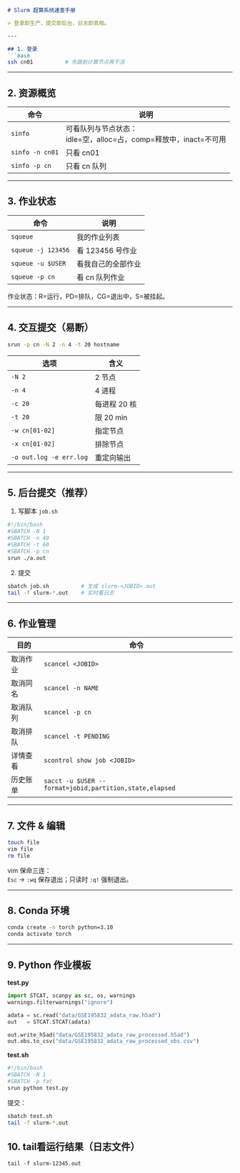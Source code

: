 
```markdown
# Slurm 超算系统速查手册

> 登录即生产，提交即后台，日志即真相。

---

## 1. 登录
```bash
ssh cn01          # 先跳到计算节点再干活
```

---

## 2. 资源概览
| 命令 | 说明 |
|---|---|
| `sinfo` | 可看队列与节点状态：<br>idle=空，alloc=占，comp=释放中，inact=不可用 |
| `sinfo -n cn01` | 只看 cn01 |
| `sinfo -p cn` | 只看 cn 队列 |

---

## 3. 作业状态
| 命令 | 说明 |
|---|---|
| `squeue` | 我的作业列表 |
| `squeue -j 123456` | 看 123456 号作业 |
| `squeue -u $USER` | 看我自己的全部作业 |
| `squeue -p cn` | 看 cn 队列作业 |

作业状态：R=运行，PD=排队，CG=退出中，S=被挂起。

---

## 4. 交互提交（易断）
```bash
srun -p cn -N 2 -n 4 -t 20 hostname
```
| 选项 | 含义 |
|---|---|
| `-N 2` | 2 节点 |
| `-n 4` | 4 进程 |
| `-c 20` | 每进程 20 核 |
| `-t 20` | 限 20 min |
| `-w cn[01-02]` | 指定节点 |
| `-x cn[01-02]` | 排除节点 |
| `-o out.log -e err.log` | 重定向输出 |

---

## 5. 后台提交（推荐）
1. 写脚本 `job.sh`
```bash
#!/bin/bash
#SBATCH -N 1
#SBATCH -n 40
#SBATCH -t 60
#SBATCH -p cn
srun ./a.out
```
2. 提交
```bash
sbatch job.sh          # 生成 slurm-<JOBID>.out
tail -f slurm-*.out    # 实时看日志
```

---

## 6. 作业管理
| 目的 | 命令 |
|---|---|
| 取消作业 | `scancel <JOBID>` |
| 取消同名 | `scancel -n NAME` |
| 取消队列 | `scancel -p cn` |
| 取消排队 | `scancel -t PENDING` |
| 详情查看 | `scontrol show job <JOBID>` |
| 历史账单 | `sacct -u $USER --format=jobid,partition,state,elapsed` |

---

## 7. 文件 & 编辑
```bash
touch file
vim file
rm file
```
vim 保命三连：  
`Esc` → `:wq` 保存退出；只读时 `:q!` 强制退出。

---

## 8. Conda 环境
```bash
conda create -n torch python=3.10
conda activate torch
```

---

## 9. Python 作业模板
**test.py**
```python
import STCAT, scanpy as sc, os, warnings
warnings.filterwarnings("ignore")

adata = sc.read("data/GSE195832_adata_raw.h5ad")
out   = STCAT.STCAT(adata)

out.write_h5ad("data/GSE195832_adata_raw_processed.h5ad")
out.obs.to_csv("data/GSE195832_adata_raw_processed_obs.csv")
```

**test.sh**
```bash
#!/bin/bash
#SBATCH -N 1
#SBATCH -p fat
srun python test.py
```
提交：
```bash
sbatch test.sh
tail -f slurm-*.out
```

## 10. tail看运行结果（日志文件）
```
tail -f slurm-12345.out
```

